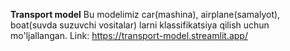 **Transport model**
Bu modelimiz car(mashina), airplane(samalyot), boat(suvda suzuvchi vositalar)  larni klassifikatsiya qilish uchun mo'ljallangan.
Link: https://transport-model.streamlit.app/
